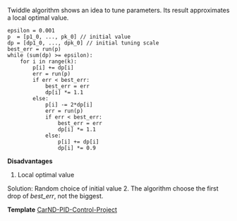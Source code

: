 Twiddle algorithm shows an idea to tune parameters. Its result approximates a local optimal value.

```
epsilon = 0.001
p  = [p1_0, ..., pk_0] // initial value
dp = [dp1_0, ..., dpk_0] // initial tuning scale
best_err = run(p)
while (sum(dp) >= epsilon):
    for i in range(k):
        p[i] += dp[i]
        err = run(p)
        if err < best_err:
            best_err = err
            dp[i] *= 1.1
        else:
            p[i] -= 2*dp[i]
            err = run(p)
            if err < best_err:
                best_err = err
                dp[i] *= 1.1
            else:
                p[i] += dp[i]
                dp[i] *= 0.9
```

**Disadvantages**
1. Local optimal value

Solution: Random choice of initial value
2. The algorithm choose the first drop of *best_err*, not the biggest.

**Template**
[CarND-PID-Control-Project](https://github.com/fangchun007/CarND-PID-Control-Project/blob/master/src/main_steer.cpp)
